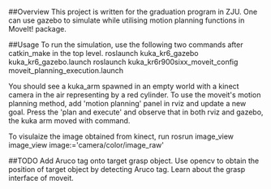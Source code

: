 ##Overview
This project is written for the graduation program in ZJU. One can use gazebo to simulate while utilising motion planning functions in MoveIt! package.

##Usage
To run the simulation, use the following two commands after catkin_make in the top level.
roslaunch kuka_kr6_gazebo kuka_kr6_gazebo.launch
roslaunch kuka_kr6r900sixx_moveit_config moveit_planning_execution.launch

You should see a kuka_arm spawned in an empty world with a kinect camera in the air representing by a red cylinder. To use the moveit's motion planning method, add 'motion planning' panel in rviz and update a new goal. Press the 'plan and execute' and observe that in both rviz and gazebo, the kuka arm moved with command. 

To visulaize the image obtained from kinect, run
rosrun image_view image_view image:='camera/color/image_raw'

##TODO
Add Aruco tag onto target grasp object.
Use opencv to obtain the position of target object by detecting Aruco tag.
Learn about the grasp interface of moveit.